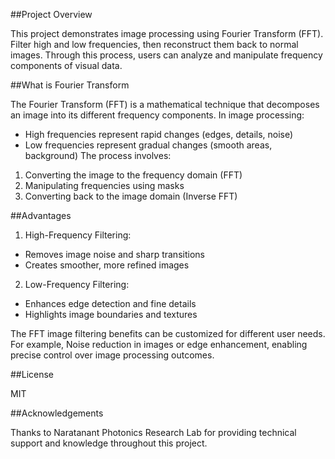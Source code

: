 ##Project Overview

This project demonstrates image processing using Fourier Transform (FFT). Filter high and low frequencies, then reconstruct them back to normal images. Through this process, users can analyze and manipulate frequency components of visual data.

##What is Fourier Transform

The Fourier Transform (FFT) is a mathematical technique that decomposes an image into its different frequency components. In image processing:
* High frequencies represent rapid changes (edges, details, noise)
* Low frequencies represent gradual changes (smooth areas, background)
The process involves:
1. Converting the image to the frequency domain (FFT)
2. Manipulating frequencies using masks
3. Converting back to the image domain (Inverse FFT)

##Advantages

1. High-Frequency Filtering:
* Removes image noise and sharp transitions
* Creates smoother, more refined images

2. Low-Frequency Filtering:
* Enhances edge detection and fine details
* Highlights image boundaries and textures

The FFT image filtering benefits can be customized for different user needs. For example, Noise reduction in images or edge enhancement, enabling precise control over image processing outcomes.

##License

MIT

##Acknowledgements

Thanks to Naratanant Photonics Research Lab for providing technical support and knowledge throughout this project.
